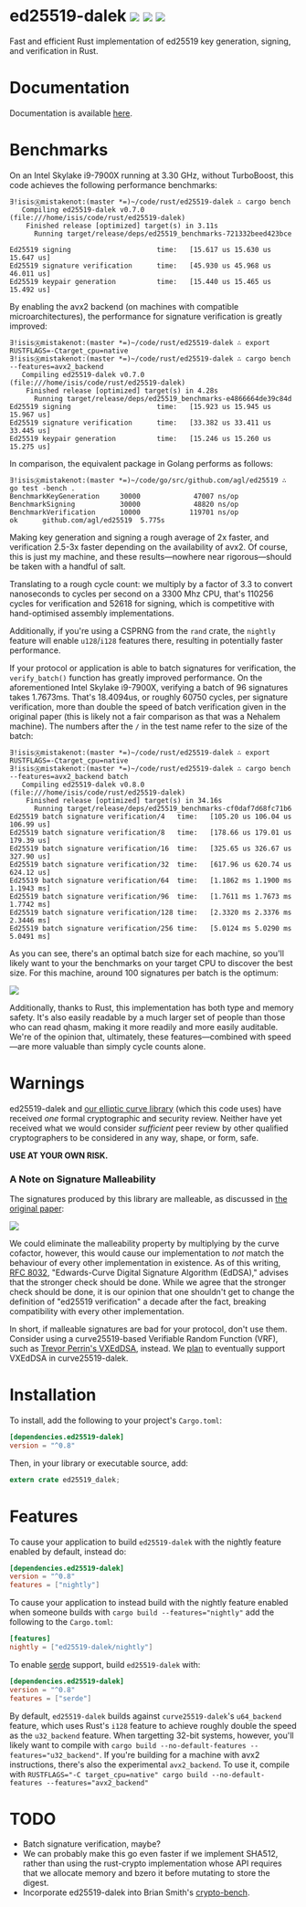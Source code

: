 # ed25519-dalek [![](https://img.shields.io/crates/v/ed25519-dalek.svg)](https://crates.io/crates/ed25519-dalek) [![](https://docs.rs/ed25519-dalek/badge.svg)](https://docs.rs/ed25519-dalek) [![](https://travis-ci.org/dalek-cryptography/ed25519-dalek.svg?branch=master)](https://travis-ci.org/dalek-cryptography/ed25519-dalek?branch=master)

Fast and efficient Rust implementation of ed25519 key generation, signing, and
verification in Rust.

# Documentation

Documentation is available [here](https://docs.rs/ed25519-dalek).

# Benchmarks

On an Intel Skylake i9-7900X running at 3.30 GHz, without TurboBoost, this code achieves
the following performance benchmarks:

    ∃!isisⒶmistakenot:(master *=)~/code/rust/ed25519-dalek ∴ cargo bench
       Compiling ed25519-dalek v0.7.0 (file:///home/isis/code/rust/ed25519-dalek)
        Finished release [optimized] target(s) in 3.11s
          Running target/release/deps/ed25519_benchmarks-721332beed423bce

    Ed25519 signing                     time:   [15.617 us 15.630 us 15.647 us]
    Ed25519 signature verification      time:   [45.930 us 45.968 us 46.011 us]
    Ed25519 keypair generation          time:   [15.440 us 15.465 us 15.492 us]

By enabling the avx2 backend (on machines with compatible microarchitectures),
the performance for signature verification is greatly improved:

    ∃!isisⒶmistakenot:(master *=)~/code/rust/ed25519-dalek ∴ export RUSTFLAGS=-Ctarget_cpu=native
    ∃!isisⒶmistakenot:(master *=)~/code/rust/ed25519-dalek ∴ cargo bench --features=avx2_backend
       Compiling ed25519-dalek v0.7.0 (file:///home/isis/code/rust/ed25519-dalek)
        Finished release [optimized] target(s) in 4.28s
          Running target/release/deps/ed25519_benchmarks-e4866664de39c84d
    Ed25519 signing                     time:   [15.923 us 15.945 us 15.967 us]
    Ed25519 signature verification      time:   [33.382 us 33.411 us 33.445 us]
    Ed25519 keypair generation          time:   [15.246 us 15.260 us 15.275 us]

In comparison, the equivalent package in Golang performs as follows:

    ∃!isisⒶmistakenot:(master *=)~/code/go/src/github.com/agl/ed25519 ∴ go test -bench .
    BenchmarkKeyGeneration     30000             47007 ns/op
    BenchmarkSigning           30000             48820 ns/op
    BenchmarkVerification      10000            119701 ns/op
    ok      github.com/agl/ed25519  5.775s

Making key generation and signing a rough average of 2x faster, and
verification 2.5-3x faster depending on the availability of avx2.  Of course, this
is just my machine, and these results—nowhere near rigorous—should be taken
with a handful of salt.

Translating to a rough cycle count: we multiply by a factor of 3.3 to convert
nanoseconds to cycles per second on a 3300 Mhz CPU, that's 110256 cycles for
verification and 52618 for signing, which is competitive with hand-optimised
assembly implementations.

Additionally, if you're using a CSPRNG from the `rand` crate, the `nightly`
feature will enable `u128`/`i128` features there, resulting in potentially
faster performance.

If your protocol or application is able to batch signatures for verification,
the `verify_batch()` function has greatly improved performance.  On the
aforementioned Intel Skylake i9-7900X, verifying a batch of 96 signatures takes
1.7673ms.  That's 18.4094us, or roughly 60750 cycles, per signature verification,
more than double the speed of batch verification given in the original paper
(this is likely not a fair comparison as that was a Nehalem machine).
The numbers after the `/` in the test name refer to the size of the batch:

    ∃!isisⒶmistakenot:(master *=)~/code/rust/ed25519-dalek ∴ export RUSTFLAGS=-Ctarget_cpu=native
    ∃!isisⒶmistakenot:(master *=)~/code/rust/ed25519-dalek ∴ cargo bench --features=avx2_backend batch
       Compiling ed25519-dalek v0.8.0 (file:///home/isis/code/rust/ed25519-dalek)
        Finished release [optimized] target(s) in 34.16s
          Running target/release/deps/ed25519_benchmarks-cf0daf7d68fc71b6
    Ed25519 batch signature verification/4   time:   [105.20 us 106.04 us 106.99 us]
    Ed25519 batch signature verification/8   time:   [178.66 us 179.01 us 179.39 us]
    Ed25519 batch signature verification/16  time:   [325.65 us 326.67 us 327.90 us]
    Ed25519 batch signature verification/32  time:   [617.96 us 620.74 us 624.12 us]
    Ed25519 batch signature verification/64  time:   [1.1862 ms 1.1900 ms 1.1943 ms]
    Ed25519 batch signature verification/96  time:   [1.7611 ms 1.7673 ms 1.7742 ms]
    Ed25519 batch signature verification/128 time:   [2.3320 ms 2.3376 ms 2.3446 ms]
    Ed25519 batch signature verification/256 time:   [5.0124 ms 5.0290 ms 5.0491 ms]

As you can see, there's an optimal batch size for each machine, so you'll likely
want to your the benchmarks on your target CPU to discover the best size.  For
this machine, around 100 signatures per batch is the optimum:

![](https://github.com/dalek-cryptography/ed25519-dalek/blob/master/res/batch-voilin-benchmark.svg)

Additionally, thanks to Rust, this implementation has both type and memory
safety.  It's also easily readable by a much larger set of people than those who
can read qhasm, making it more readily and more easily auditable.  We're of
the opinion that, ultimately, these features—combined with speed—are more
valuable than simply cycle counts alone.

# Warnings

ed25519-dalek and
[our elliptic curve library](https://github.com/dalek-cryptography/curve25519-dalek)
(which this code uses) have received *one* formal cryptographic and security
review.  Neither have yet received what we would consider *sufficient* peer
review by other qualified cryptographers to be considered in any way, shape,
or form, safe.

**USE AT YOUR OWN RISK.**


### A Note on Signature Malleability

The signatures produced by this library are malleable, as discussed in
[the original paper](https://ed25519.cr.yp.to/ed25519-20110926.pdf):

![](https://github.com/dalek-cryptography/ed25519-dalek/blob/master/res/ed25519-malleability.png)

We could eliminate the malleability property by multiplying by the curve
cofactor, however, this would cause our implementation to *not* match the
behaviour of every other implementation in existence.  As of this writing,
[RFC 8032](https://tools.ietf.org/html/rfc8032), "Edwards-Curve Digital
Signature Algorithm (EdDSA)," advises that the stronger check should be done.
While we agree that the stronger check should be done, it is our opinion that
one shouldn't get to change the definition of "ed25519 verification" a decade
after the fact, breaking compatibility with every other implementation.

In short, if malleable signatures are bad for your protocol, don't use them.
Consider using a curve25519-based Verifiable Random Function (VRF), such as
[Trevor Perrin's VXEdDSA](https://www.whispersystems.org/docs/specifications/xeddsa/),
instead.  We
[plan](https://github.com/dalek-cryptography/curve25519-dalek/issues/9) to
eventually support VXEdDSA in curve25519-dalek.

# Installation

To install, add the following to your project's `Cargo.toml`:

```toml
[dependencies.ed25519-dalek]
version = "^0.8"
```

Then, in your library or executable source, add:

```rust
extern crate ed25519_dalek;
```

# Features

To cause your application to build `ed25519-dalek` with the nightly feature
enabled by default, instead do:

```toml
[dependencies.ed25519-dalek]
version = "^0.8"
features = ["nightly"]
```

To cause your application to instead build with the nightly feature enabled
when someone builds with `cargo build --features="nightly"` add the following
to the `Cargo.toml`:

```toml
[features]
nightly = ["ed25519-dalek/nightly"]
```

To enable [serde](https://serde.rs) support, build `ed25519-dalek` with:

```toml
[dependencies.ed25519-dalek]
version = "^0.8"
features = ["serde"]
```

By default, `ed25519-dalek` builds against `curve25519-dalek`'s `u64_backend`
feature, which uses Rust's `i128` feature to achieve roughly double the speed as
the `u32_backend` feature.  When targetting 32-bit systems, however, you'll
likely want to compile with
 `cargo build --no-default-features --features="u32_backend"`.
If you're building for a machine with avx2 instructions, there's also the
experimental `avx2_backend`.  To use it, compile with
`RUSTFLAGS="-C target_cpu=native" cargo build --no-default-features --features="avx2_backend"`

# TODO

 * Batch signature verification, maybe?
 * We can probably make this go even faster if we implement SHA512,
   rather than using the rust-crypto implementation whose API requires
   that we allocate memory and bzero it before mutating to store the
   digest.
 * Incorporate ed25519-dalek into Brian Smith's
   [crypto-bench](https://github.com/briansmith/crypto-bench).
